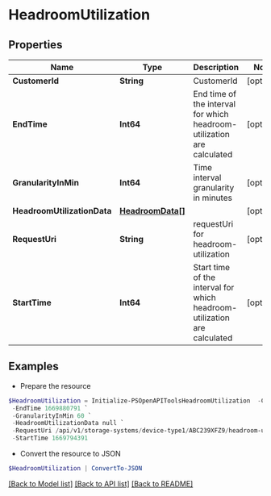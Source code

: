 # HeadroomUtilization
## Properties

Name | Type | Description | Notes
------------ | ------------- | ------------- | -------------
**CustomerId** | **String** | CustomerId | [optional] 
**EndTime** | **Int64** | End time of the interval for which headroom-utilization are calculated | [optional] 
**GranularityInMin** | **Int64** | Time interval granularity in minutes | [optional] 
**HeadroomUtilizationData** | [**HeadroomData[]**](HeadroomData.md) |  | [optional] 
**RequestUri** | **String** | requestUri for headroom-utilization  | [optional] 
**StartTime** | **Int64** | Start time of the interval for which headroom-utilization are calculated | [optional] 

## Examples

- Prepare the resource
```powershell
$HeadroomUtilization = Initialize-PSOpenAPIToolsHeadroomUtilization  -CustomerId null `
 -EndTime 1669880791 `
 -GranularityInMin 60 `
 -HeadroomUtilizationData null `
 -RequestUri /api/v1/storage-systems/device-type1/ABC239XFZ9/headroom-utilization `
 -StartTime 1669794391
```

- Convert the resource to JSON
```powershell
$HeadroomUtilization | ConvertTo-JSON
```

[[Back to Model list]](../README.md#documentation-for-models) [[Back to API list]](../README.md#documentation-for-api-endpoints) [[Back to README]](../README.md)

